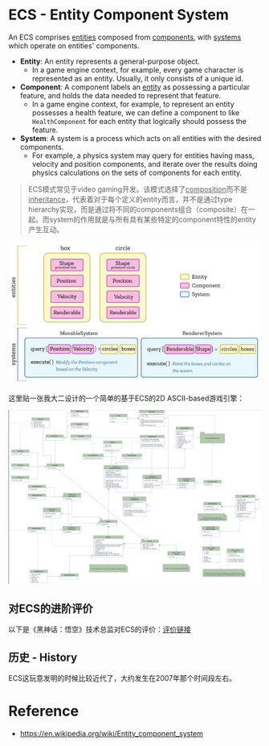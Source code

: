 # ECS - Entity Component System

An ECS comprises <u>entities</u> composed from <u>components</u>, with <u>systems</u> which operate on entities' components.

* **Entity**: An entity represents a general-purpose object.
    * In a game engine context, for example, every game character is represented as an entity. Usually, it only consists of a unique id.
* **Component**: A component labels an <u>entity</u> as possessing a particular feature, and holds the data needed to represent that feature.
    * In a game engine context, for example, to represent an entity possesses a health feature, we can define a component to like `HealthComponent` for each entity that logically should possess the feature.
* **System**: A system is a process which acts on all entities with the desired components.
    * For example, a physics system may query for entities having mass, velocity and position components, and iterate over the results doing physics calculations on the sets of components for each entity.

> ECS模式常见于video gaming开发。该模式选择了<u>composition</u>而不是<u>inheritance</u>，代表着对于每个定义的entity而言，并不是通过type hierarchy实现，而是通过将不同的components组合（composite）在一起。而system的作用就是与所有具有某些特定的component特性的entity产生互动。

![image-20230221180300320](./.images/image-20230221180300320.png)

这里贴一张我大二设计的一个简单的基于ECS的2D ASCII-based游戏引擎：

![image-20230221180714948](./.images/image-20230221180714948.png)

## 对ECS的进阶评价

以下是《黑神话：悟空》技术总监对ECS的评价：[评价链接](https://www.zhihu.com/question/286963885/answer/456710929)

## 历史 - History

ECS这玩意发明的时候比较近代了，大约发生在2007年那个时间段左右。



# Reference

* https://en.wikipedia.org/wiki/Entity_component_system